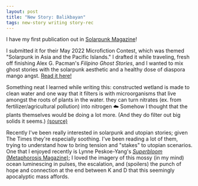 ```yaml
---
layout: post
title: "New Story: Balikbayan"
tags: new-story writing story-rec
---
```


I have my first publication out in [Solarpunk Magazine](https://solarpunkmagazine.com)!

I submitted it for their May 2022 Microfiction Contest, which was themed "Solarpunk in Asia and the Pacific Islands." I drafted it while traveling, fresh off finishing Alex G. Pacman's <em>Filipino Ghost Stories</em>, and I wanted to mix ghost stories with the solarpunk aesthetic and a healthy dose of diaspora mango angst. [Read it here!](https://solarpunkmagazine.com/may-2022-micro-fiction-winning-story/)

Something neat I learned while writing this: constructed wetland is made to clean water and one way that it filters is with microorganisms that live amongst the roots of plants in the water. they can turn nitrates (ex. from fertilizer/agricultural pollution) into nitrogen ☁️  Somehow I thought that the plants themselves would be doing a lot more. (And they do filter out big solids it seems.) [(source)](https://en.wikipedia.org/wiki/Constructed_wetland)

Recently I've been really interested in solarpunk and utopian stories; given The Times they're especially soothing. I've been reading a lot of them, trying to understand how to bring tension and "stakes" to utopian scenarios. One that I enjoyed recently is Lynne Peskoe-Yang's <a href="https://magazine.metaphorosis.com/story/2021/Superbloom-Lynne-Peskoe-Yang/"><em>Superbloom</em> (Metaphorosis Magazine)</a>; I loved the imagery of this mossy (in my mind) ocean luminescing in pulses, the escalation, and (spoilers) the punch of hope and connection at the end between K and D that this seemingly apocalyptic mass affords.

